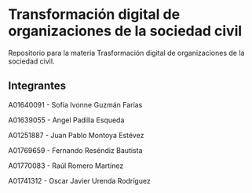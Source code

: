 # Transformación digital de organizaciones de la sociedad civil
Repositorio para la materia Trasformación digital de organizaciones de la sociedad civil.

## Integrantes

A01640091 - Sofía Ivonne Guzmán Farías

A01639055 - Angel Padilla Esqueda

A01251887 - Juan Pablo Montoya Estévez

A01769659 - Fernando Reséndiz Bautista

A01770083 - Raúl Romero Martínez

A01741312 - Oscar Javier Urenda Rodríguez
